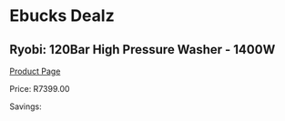 
# Ebucks Dealz
## Ryobi: 120Bar High Pressure Washer - 1400W
[Product Page](https://www.ebucks.com/web/shop/productSelected.do?prodId=315077605&catId=363410833)

Price: R7399.00

Savings: 


	